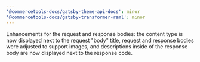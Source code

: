 ```yaml
---
'@commercetools-docs/gatsby-theme-api-docs': minor
'@commercetools-docs/gatsby-transformer-raml': minor
---
```


Enhancements for the request and response bodies: the content type is now displayed next to the request "body" title, request and response bodies were adjusted to support images, and descriptions inside of the response body are now displayed next to the response code.
